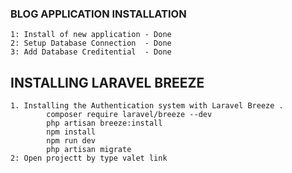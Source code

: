 ### BLOG APPLICATION INSTALLATION 
    1: Install of new application - Done
    2: Setup Database Connection  - Done
    3: Add Database Creditential  - Done

## INSTALLING LARAVEL BREEZE
    1. Installing the Authentication system with Laravel Breeze .
            composer require laravel/breeze --dev
            php artisan breeze:install
            npm install 
            npm run dev
            php artisan migrate
    2: Open projectt by type valet link
    
